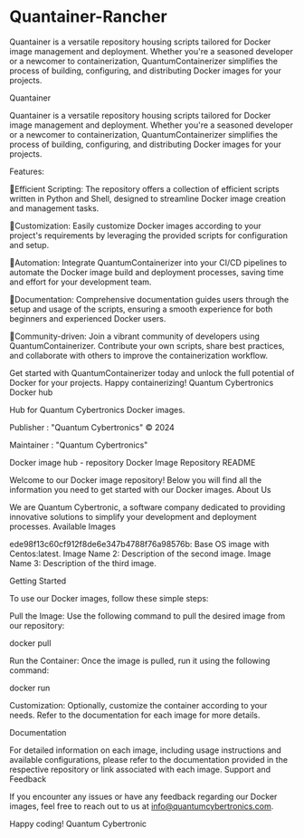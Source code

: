 # Quantainer-Rancher
Quantainer is a versatile repository housing scripts tailored for Docker image management and deployment. Whether you're a seasoned developer or a newcomer to containerization, QuantumContainerizer simplifies the process of building, configuring, and distributing Docker images for your projects. 

Quantainer

Quantainer is a versatile repository housing scripts tailored for Docker image management and deployment. Whether you're a seasoned developer or a newcomer to containerization, QuantumContainerizer simplifies the process of building, configuring, and distributing Docker images for your projects.

Features:

🚢Efficient Scripting: The repository offers a collection of efficient scripts written in Python and Shell, designed to streamline Docker image creation and management tasks.

🚢Customization: Easily customize Docker images according to your project's requirements by leveraging the provided scripts for configuration and setup.

🚢Automation: Integrate QuantumContainerizer into your CI/CD pipelines to automate the Docker image build and deployment processes, saving time and effort for your development team.

🚢Documentation: Comprehensive documentation guides users through the setup and usage of the scripts, ensuring a smooth experience for both beginners and experienced Docker users.

🚢Community-driven: Join a vibrant community of developers using QuantumContainerizer. Contribute your own scripts, share best practices, and collaborate with others to improve the containerization workflow.

Get started with QuantumContainerizer today and unlock the full potential of Docker for your projects. Happy containerizing!
Quantum Cybertronics Docker hub

Hub for Quantum Cybertronics Docker images.

Publisher : "Quantum Cybertronics" ©️ 2024

Maintainer : "Quantum Cybertronics"

Docker image hub - repository Docker Image Repository README

Welcome to our Docker image repository! Below you will find all the information you need to get started with our Docker images. About Us

We are Quantum Cybertronic, a software company dedicated to providing innovative solutions to simplify your development and deployment processes. Available Images

ede98f13c60cf912f8de6e347b4788f76a98576b: Base OS image with Centos:latest.
Image Name 2: Description of the second image.
Image Name 3: Description of the third image.

Getting Started

To use our Docker images, follow these simple steps:

Pull the Image: Use the following command to pull the desired image from our repository:

docker pull <image-name>

Run the Container: Once the image is pulled, run it using the following command:

docker run

Customization: Optionally, customize the container according to your needs. Refer to the documentation for each image for more details.

Documentation

For detailed information on each image, including usage instructions and available configurations, please refer to the documentation provided in the respective repository or link associated with each image. Support and Feedback

If you encounter any issues or have any feedback regarding our Docker images, feel free to reach out to us at info@quantumcybertronics.com.

Happy coding! Quantum Cybertronic
